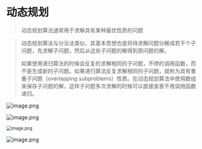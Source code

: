 # 动态规划

> 动态规划算法通常用于求解具有某种最优性质的问题

> 动态规划算法与分治法类似，其基本思想也是将待求解问题分解成若干个子问题，先求解子问题，然后从这些子问题的解得到原问题的解。
>
> 如果使用递归算法的时候会反复的求解相同的子问题，不停的调用函数，而不是生成新的子问题。如果递归算法反复求解相同的子问题，就称为具有重叠子问题（overlapping subproblems）性质。在动态规划算法中使用数组来保存子问题的解，这样子问题多次求解的时候可以直接查表不用调用函数递归。

![image.png](http://ww1.sinaimg.cn/large/00882iMugy1gf29208st2j30go093405.jpg)

![image.png](http://ww1.sinaimg.cn/large/00882iMugy1gf28sd2kkxj30jb0b0di1.jpg)

<img src="http://ww1.sinaimg.cn/large/00882iMugy1gf296pmfs5j30pi0hmn1a.jpg" alt="image.png" style="zoom:80%;" />

![image.png](http://ww1.sinaimg.cn/large/00882iMugy1gf297y9506j30gk09lgmv.jpg)